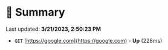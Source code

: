 # 📖 Summary
Last updated: **3/21/2023, 2:50:23 PM**

- `GET` [https://google.com](https://google.com) - **Up** (228ms)

